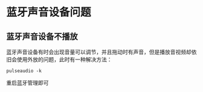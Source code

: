 # 蓝牙声音设备问题

## 蓝牙声音设备不播放

蓝牙声音设备有时会出现音量可以调节，并且拖动时有声音，但是播放音视频却依旧会使用外放的问题，此时有一种解决方法：

```shell
pulseaudio -k
```

重启蓝牙管理即可